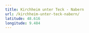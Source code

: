 ```yaml
---
title: Kirchheim unter Teck - Nabern
url: /kirchheim-unter-teck-nabern/
latitude: 48.616
longitude: 9.484
---
```


